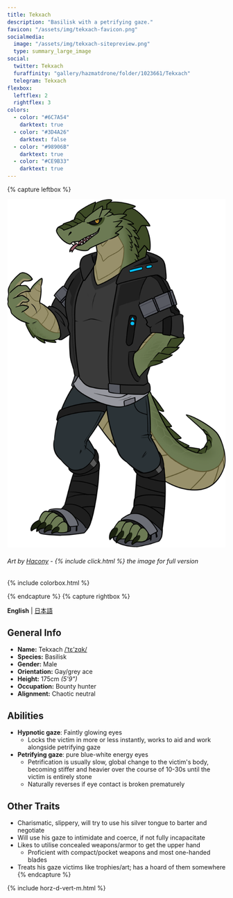 ```yaml
---
title: Tekxach
description: "Basilisk with a petrifying gaze."
favicon: "/assets/img/tekxach-favicon.png"
socialmedia:
  image: "/assets/img/tekxach-sitepreview.png"
  type: summary_large_image
social:
  twitter: Tekxach
  furaffinity: "gallery/hazmatdrone/folder/1023661/Tekxach"
  telegram: Tekxach
flexbox:
  leftflex: 2
  rightflex: 3
colors:
  - color: "#6C7A54"
    darktext: true
  - color: "#3D4A26"
    darktext: false
  - color: "#98906B"
    darktext: true
  - color: "#CE9B33"
    darktext: true
---
```


{% capture leftbox %}

[![Refsheet Image](/assets/img/2021JulyTekxach2-1200.png)](/assets/img/2021JulyTekxach2.png)
###### Art by [Hacony](https://www.furaffinity.net/user/qundium) - {% include click.html %} the image for full version

{% include colorbox.html %}

{% endcapture %}
{% capture rightbox %}

**English** | [日本語](jp/)
## General Info
- **Name:** Tekxach [/ˈtɛʼzɑk/](http://ipa-reader.xyz/?text=%CB%88t%C9%9B%CA%BCz%C9%91k&voice=Brian)
- **Species:** Basilisk
- **Gender:** Male
- **Orientation:** Gay/grey ace
- **Height:** 175cm *(5'9")*
- **Occupation:** Bounty hunter
- **Alignment:** Chaotic neutral

## Abilities
* **Hypnotic gaze**: Faintly glowing eyes
  * Locks the victim in more or less instantly, works to aid and work alongside petrifying gaze
* **Petrifying gaze**: pure blue-white energy eyes
  * Petrification is usually slow, global change to the victim's body, becoming stiffer and heavier over the course of 10-30s until the victim is entirely stone
  * Naturally reverses if eye contact is broken prematurely

## Other Traits
* Charismatic, slippery, will try to use his silver tongue to barter and negotiate
* Will use his gaze to intimidate and coerce, if not fully incapacitate
* Likes to utilise concealed weapons/armor to get the upper hand
  * Proficient with compact/pocket weapons and most one-handed blades
* Treats his gaze victims like trophies/art; has a hoard of them somewhere
{% endcapture %}

<!-- Turns capture groups into a flex box. Must come after capture groups. -->
{% include horz-d-vert-m.html %}
